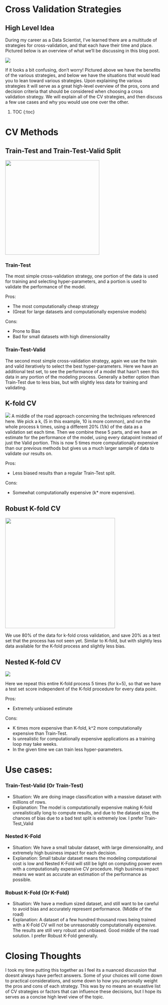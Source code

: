 # Cross Validation Strategies


## High Level Idea
During my career as a Data Scientist, I’ve learned there are a multitude of strategies for cross-validation, and that each have their time and place. Pictured below is an overview of what we’ll be discussing in this blog post. 

<kbd> <img src="/images/CV_STRATS/OVERVIEW_.png"> <kbd>

If it looks a bit confusing, don’t worry! Pictured above we have the benefits of the various strategies, and below we have the situations that would lead you to lean toward various strategies. Upon explaining the various strategies it will serve as a great high-level overview of the pros, cons and decision criteria that should be considered when choosing a cross validation strategy. We will explain all of the CV strategies, and then discuss a few use cases and why you would use one over the other.

1. TOC
{:toc} 

# CV Methods
## Train-Test and Train-Test-Valid Split

<img src="/images/CV_STRATS/TRAIN_TEST.png" width="300">

### Train-Test

The most simple cross-validation strategy, one portion of the data is used for training and selecting hyper-parameters, and a portion is used to validate the performance of the model.

Pros: 
*	The most computationally cheap strategy 
*	(Great for large datasets and computationally expensive models)

Cons: 
*	Prone to Bias
*	Bad for small datasets with high dimensionality

### Train-Test-Valid

The second most simple cross-validation strategy, again we use the train and valid iteratively to select the best hyper-parameters. Here we have an additional test set, to see the performance of a model that hasn’t seen this data in any portion of the modeling process. Generally a better option than Train-Test due to less bias, but with slightly less data for training and validating.

## K-fold CV

<img src="/images/CV_STRATS/KF.png">
A middle of the road approach concerning the techniques referenced here. We pick a k, (5 in this example, 10 is more common), and run the whole process k times, using a different 20% (1/k) of the data as a validation set each time. Then we combine these 5 parts, and we have an estimate for the  performance of the model, using every datapoint instead of just the Valid portion.
This is now 5 times more computationally expensive than our previous methods but gives us a much larger sample of data to validate our results on.

Pros: 
*	Less biased results than a regular Train-Test split.

Cons: 
*	Somewhat computationally expensive (k* more expensive). 

## Robust K-fold CV
<img src="/images/CV_STRATS/R_KF.png" height="350">

We use 80% of the data for k-fold cross validation, and save 20% as a test set that the process has not seen yet. Similar to K-fold, but with slightly less data available for the K-fold process and slightly less bias. 

## Nested K-fold CV
<img src="/images/CV_STRATS/NEST_KF.png">

Here we repeat this entire K-fold process 5 times (for k=5), so that we have a test set score independent of the K-fold procedure for every data point.

Pros: 
*	Extremely unbiased estimate

Cons: 
*	K times more expensive than K-fold, k^2 more computationally expensive than Train-Test.
*	Is unrealistic for computationally expensive applications as a training loop may take weeks.
*	In the given time we can train less hyper-parameters.

# Use cases: 

### Train-Test-Valid (Or Train-Test)
* Situation: We are doing image classification with a massive dataset with millions of rows. 
*	Explanation: The model is computationally expensive making K-fold unrealistically long to compute results, and due to the dataset size, the chances of bias due to a bad test split is extremely low. I prefer Train-Test_Valid

### Nested K-Fold
* Situation: We have a small tabular dataset, with large dimensionality, and extremely high business impact  for each decision.
*	Explanation: Small tabular dataset means the modeling computational cost is low and Nested K-Fold will still be light on computing power even with a computationally expensive CV procedure. High business impact means we want as accurate an estimation of the performance as possible.

### Robust K-Fold (Or K-Fold)
* Situation: We have a medium sized dataset, and still want to be careful to avoid bias and accurately represent performance. (Middle of the road)
*	Explanation: A dataset of a few hundred thousand rows being trained with a K-Fold CV will not be unreasonably computationally expensive. The results are still very robust and unbiased. Good middle of the road solution. I prefer Robust K-Fold generally.

# Closing Thoughts
I took my time putting this together as I feel its a nuanced discussion that doesnt always have perfect answers. Some of your choices will come down to practical considerations, and some down to how you personally weight the pros and cons of each strategy. This was by no means an exuastive list of CV strategies or factors that can influence these decisions, but I hope its serves as a concise high level view of the topic. 
